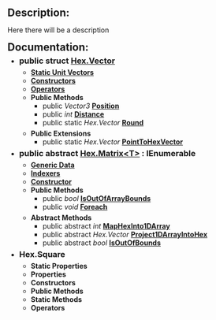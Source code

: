 <style>
h3, h2, ul, ol{
  margin: 0 0 5px;
}
</style>
## Description:
Here there will be a description

## Documentation:
- ### public struct [Hex.Vector](https://duckduckgo.com)
  - **[Static Unit Vectors](https://duckduckgo.com)**
  - **[Constructors](https://duckduckgo.com)**
  - **[Operators](https://duckduckgo.com)**
  - **Public Methods**
    - public _Vector3_ **[Position](https://duckduckgo.com)**
    - public _int_ **[Distance](https://duckduckgo.com)**
    - public static _Hex.Vector_ **[Round](https://duckduckgo.com)**
  - **Public Extensions**
    - public static _Hex.Vector_ **[PointToHexVector](https://duckduckgo.com)**
- ### public abstract [Hex.Matrix\<T>](https://duckduckgo.com) : IEnumerable<T>
  - **[Generic Data](https://duckduckgo.com)**
  - **[Indexers](https://duckduckgo.com)**
  - **[Constructor](https://duckduckgo.com)**
  - **Public Methods**
    - public _bool_ **[IsOutOfArrayBounds](https://duckduckgo.com)**
    - public _void_ **[Foreach](https://duckduckgo.com)**
  - **Abstract Methods**
    - public abstract _int_ **[MapHexInto1DArray](https://duckduckgo.com)**
    - public abstract _Hex.Vector_ **[Project1DArrayIntoHex](https://duckduckgo.com)**
    - public abstract _bool_ **[IsOutOfBounds](https://duckduckgo.com)**
- ### Hex.Square
  - **Static Properties**
  - **Properties**
  - **Constructors**
  - **Public Methods**
  - **Static Methods**
  - **Operators**